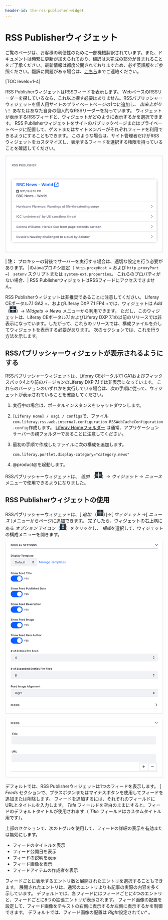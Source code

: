```yaml
---
header-id: the-rss-publisher-widget
---
```


# RSS Publisherウィジェット

<p class="alert alert-info"><span class="wysiwyg-color-blue120">ご覧のページは、お客様の利便性のために一部機械翻訳されています。また、ドキュメントは頻繁に更新が加えられており、翻訳は未完成の部分が含まれることをご了承ください。最新情報は都度公開されておりますため、必ず英語版をご参照ください。翻訳に問題がある場合は、<a href="mailto:support-content-jp@liferay.com">こちら</a>までご連絡ください。</span></p>

[TOC levels=1-4]

RSS PublisherウィジェットはRSSフィードを表示します。 WebベースのRSSリーダーを探しているなら、これ以上探す必要はありません。RSSパブリッシャーウィジェットを個人用サイトのプライベートページの1つに追加し、 *出来上がり*\！ あなたはあなた自身の個人的なRSSリーダーを持っています。 ウィジェットが表示するRSSフィードと、ウィジェットがどのように表示するかを選択できます。 RSS Publisherウィジェットをサイトのパブリックページまたはプライベートページに配置して、ゲストまたはサイトメンバーがそれぞれフィードを利用できるようにすることもできます。 このような場合は、サイト管理者だけがRSSウィジェットをカスタマイズし、表示するフィードを選択する権限を持っていることを確認してください。

![図1：RSS Publisherウィジェットでは、選択したRSSフィードを表示できます。](../../../../images/rss-widget-default-view.png)

| **注：** プロキシーの背後でサーバーを実行する場合は、適切な設定を行う必要があります。 |のJavaプロキシ設定（ `http.proxyHost =` および `http.proxyPort =`） `setenv` スクリプトまたは `system-ext.properties`。 これらのプロパティがない場合、| RSS PublisherウィジェットはRSSフィードにアクセスできません。

RSS Publisherウィジェットは非推奨であることに注意してください。 Liferay CEポータル7.1 GA2 +、およびLiferay DXP 7.1 FP4 +では、ウィジェットは *Add* （![Add](../../../../images/icon-add-app.png)）→ *Widgets* → *News* メニューから利用できます。 ただし、このウィジェットは、Liferay CEポータル7.1およびLiferay DXP 7.1の以前のリリースでは非表示になっています。したがって、これらのリリースでは、構成ファイルを介してウィジェットを表示する必要があります。 次のセクションでは、これを行う方法を示します。

## RSSパブリッシャーウィジェットが表示されるようにする

RSSパブリッシャーウィジェットは、Liferay CEポータル7.1 GA1およびフィックスパック4より前のバージョンのLiferay DXP 7.1では非表示になっています。 これらのバージョンのいずれかを実行している場合は、次の手順に従って、ウィジェットが表示されていることを確認してください。

1.  実行中の場合は、ポータルインスタンスをシャットダウンします。

2.  `[Liferay Home] / osgi / configs`で、ファイル `com.liferay.rss.web.internal.configuration.RSSWebCacheConfiguration.config`作成します。 [Liferay Homeフォルダー](/docs/7-1/deploy/-/knowledge_base/d/installing-liferay#liferay-home) は通常、アプリケーションサーバーの親フォルダーであることに注意してください。

3.  最初の手順で作成したファイルに次の構成を追加します。
   
        com.liferay.portlet.display-category="category.news"

4.  @product@を起動します。

RSSパブリッシャーウィジェットは、 *追加* （![Add](../../../../images/icon-add-app.png)）→ *ウィジェット* → *ニュース* メニューで使用できるようになりました。

## RSS Publisherウィジェットの使用

RSSパブリッシャーウィジェットは、[ *追加* （![Add](../../../../images/icon-add-app.png)）]→[ *ウィジェット* →[ *ニュース* ]メニューからページに追加できます。 完了したら、ウィジェットの右上隅にある *オプション* アイコン（![Options](../../../../images/icon-options.png)）をクリックし、 *構成*を選択して、ウィジェットの構成メニューを開きます。

![図2：RSS Publisherウィジェットの構成では、ウィジェットがRSSフィードを表示する方法をカスタマイズできます。](../../../../images/rss-widget-config.png)

![図3：RSSパブリッシャーウィジェットの構成を使用して、表示するフィードを指定することもできます。](../../../../images/rss-widget-config-feeds.png)

デフォルトでは、RSS Publisherウィジェットは1つのフィードを表示します。 [ *Feeds* セクションで、プラスボタンまたはマイナスボタンを使用してフィードを追加または削除します。 フィードを追加するには、それぞれのフィールドにURLとタイトルを入力します。 *Title* フィールドを空白のままにすると、フィードのデフォルトタイトルが使用されます（ *Title* フィールドはカスタムタイトル用です）。

上部のセクションで、次のトグルを使用して、フィードの詳細の表示を有効または無効にします。

  - フィードのタイトルを表示
  - フィード公開日を表示
  - フィードの説明を表示
  - フィード画像を表示
  - フィードアイテムの作成者を表示

フィードごとに表示するエントリ数と展開されたエントリを選択することもできます。 展開されたエントリは、通常のエントリよりも記事の実際の内容を多く示しています。 デフォルトでは、各フィードにはフィードごとに4つのエントリと、フィードごとに8つの拡張エントリが表示されます。 フィード画像の配置を設定して、フィード画像をテキストの右側に表示するか左側に表示するかを制御できます。 デフォルトでは、フィード画像の配置は *Right*設定されてい* 。</p>
